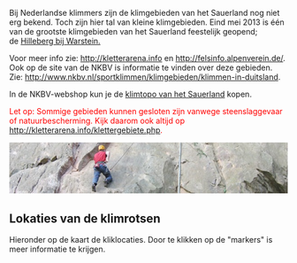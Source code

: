 
<style>
.floatStyle {
	float: right;
}
#map-canvas {
	height: 600px;
	width: 690px;
	
}

#map-canvas img {
	margin: 0px;
}

</style>

<script type="text/javascript">

	var map;
	var bounds;
	var infowindow;

	function HomeControl(controlDiv, map) {

	  // Set CSS styles for the DIV containing the control
	  // Setting padding to 5 px will offset the control
	  // from the edge of the map
	  controlDiv.style.padding = '5px';

	  // Set CSS for the control border
	  var controlUI = document.createElement('div');
	  controlUI.style.backgroundColor = 'white';
	  controlUI.style.borderStyle = 'solid';
	  controlUI.style.borderWidth = '2px';
	  controlUI.style.cursor = 'pointer';
	  controlUI.style.textAlign = 'center';
	  controlUI.title = 'Click to set the map to Home';
	  controlDiv.appendChild(controlUI);

	  // Set CSS for the control interior
	  var controlText = document.createElement('div');
	  controlText.style.fontFamily = 'Arial,sans-serif';
	  controlText.style.fontSize = '12px';
	  controlText.style.paddingLeft = '4px';
	  controlText.style.paddingRight = '4px';
	  controlText.innerHTML = '<b>Home</b>';
	  controlUI.appendChild(controlText);

	  
	  // Setup the click event listeners
	  google.maps.event.addDomListener(controlUI, 'click', function() {
		 map.fitBounds(bounds);		  
	  });
	}	
	
    function initialize() {


        var pinImage = null;
        var pinImageHome = 'http://maps.google.com/mapfiles/ms/icons/green-dot.png';

        var locations = [{
              name: 'Home',
              latLng: new google.maps.LatLng(51.07901,8.1765),
              icon: pinImageHome,
              felsInfo: []
            },{
              name: 'Honnetal',
              latLng: new google.maps.LatLng(51.375376,7.8603642),
              icon: pinImage,
              felsInfo: [
                    {ref: "hoennetal/4566", name: "Afrikafels"},
                    {ref: "hoennetal/4280", name: "Bärenstein"},
                    {ref: "hoennetal/4283", name: "Gnom"},
                    {ref: "hoennetal/4282", name: "Hausstadtfelsen"},
                    {ref: "hoennetal/4565", name: "Karhoffhöhle"},
                    {ref: "hoennetal/4564", name: "Kleiner Fels"},
                    {ref: "hoennetal/4561", name: "Linker Burschenfels"},
                    {ref: "hoennetal/4563", name: "Loch Näss"},
                    {ref: "hoennetal/4567", name: "Offener Fels"},
                    {ref: "hoennetal/4562", name: "Rechter Burschenfels"},
                    {ref: "hoennetal/4568", name: "Versteckter Fels"},
                    {ref: "hoennetal/4281", name: "Waldstein"}
              ]
            },{
              name: 'Werdohler Lenneplatte',
              latLng: new google.maps.LatLng(51.262173,7.7567593),
              icon: pinImage,
              felsInfo: [
                    {ref: "unteres_lennetal/4757", name: "Denkmalwand"},
                    {ref: "unteres_lennetal/4758", name: "Lennewächter"},
                    {ref: "unteres_lennetal/4279", name: "Werdohler Lenneplatte"}
              ]
            },{
              name: 'Unterer Elberskamp',
              latLng: new google.maps.LatLng(51.151421,7.9574343),
              icon: pinImage,
              felsInfo: [{ref: 'biggetal/2144'}]
            },{
              name: 'Scharpenbeul',
              latLng: new google.maps.LatLng(51.088989,7.8088821),
              icon: pinImage,
              felsInfo: [{ref: 'biggetal/4704'}]
            },{
              name: 'BorghauserWand',
              latLng: new google.maps.LatLng(51.151336,7.9973096),
              icon: pinImage,
              felsInfo: [{ref: 'oberes_lennetal/4276'}]
            },{
              name: 'Hillenberg Warstein',
              latLng: new google.maps.LatLng(51.435193,8.3528023),
              icon: pinImage,
              felsInfo: []
            },{
              name: 'Am Bahnchen Bestwig',
              latLng: new google.maps.LatLng(51.351670,8.4103590),
              icon: pinImage,
              felsInfo: [{ref: 'hochsauerland/4546'}]
            },{
              name: 'Bruchhauser Steine',
              latLng: new google.maps.LatLng(51.320278,8.544167),
              icon: pinImage,
              felsInfo: []
            },{
              name: 'Meisterstein bei Siedlinghausen',
              latLng: new google.maps.LatLng(51.240970,8.4757293),
              icon: pinImage,
              felsInfo: [{ref: 'hochsauerland/4011'}]
            },{
              name: 'Steinkuhle Neuastenberg',
              latLng: new google.maps.LatLng(51.160375,8.4783970),
              icon: pinImage,
              felsInfo: [{ref: 'hochsauerland/4703'}]
            },{
              name: 'Steinschab',
              latLng: new google.maps.LatLng(51.126606,8.6029966),
              icon: pinImage,
              felsInfo: [{ref: 'hochsauerland/1891'}]
            },{
              name: 'Kapplerstein',
              latLng: new google.maps.LatLng(51.057327,8.2855595),
              icon: pinImage,
              felsInfo: [{ref: 'hochsauerland/4665'}]
            }];

        var southWest = new google.maps.LatLng(51.05, 7.75);
        var northEast = new google.maps.LatLng(51.43, 8.61);

        bounds = new google.maps.LatLngBounds(southWest, northEast);

        google.maps.visualRefresh = true;

        infowindow = new google.maps.InfoWindow();


        var mapOptions = {
          zoom: 1,
		  scaleControl: true,
		  overviewMapControl: true,
          mapTypeId: google.maps.MapTypeId.ROADMAP
        };
        map = new google.maps.Map(document.getElementById("map-canvas"),
            mapOptions);
					
		  // Create the DIV to hold the control and
		  // call the HomeControl() constructor passing
		  // in this DIV.
		  var homeControlDiv = document.createElement('div');
		  var homeControl = new HomeControl(homeControlDiv, map);

		  homeControlDiv.index = 1;
		  map.controls[google.maps.ControlPosition.TOP_RIGHT].push(homeControlDiv);		

		  map.fitBounds(bounds);		  
 		  
		  var i;
		  for (i in locations) {
			var location = locations[i];
			
			var marker = new google.maps.Marker({
				position: location.latLng,
				map: map,
				icon: location.icon,				
				title: location.name
			});

			attachInfoWindow(marker, location.name, location.felsInfo);			
		  }
    }
		
	function attachInfoWindow(marker, text, felsInfoList) {

	  google.maps.event.addListener(marker, 'click', function() {
	  
		var routeHref = 'http://maps.google.com/maps?hl=nl&t=m&saddr=51.078791,8.176789&daddr=' + marker.getPosition().lat() + ',' + marker.getPosition().lng();
		var inhoud = '<i><b>' + text + '</b></i><br/><a href="' + routeHref + '" target="_blank">Routebeschrijving</a>';
		
		var i;
		for (i in felsInfoList) {
			var felsInfo = felsInfoList[i];
			var descHref = 'http://felsinfo.alpenverein.de/felsinfo/sauerland/' + felsInfo.ref;
			var desc = 'Beschrijving';
			if (felsInfo.name) {
				desc += ': ' + felsInfo.name;
			}
			inhoud += '<br/><a href="' + descHref + '" target="_blank">' + desc + '</a>';
		}
	  
		infowindow.setContent(inhoud);
		infowindow.open(marker.get('map'), marker);
	  });
	}	  




    $(document).ready(function() {
        initialize();
    });

</script>


<p>
Bij Nederlandse klimmers zijn de klimgebieden van het Sauerland nog niet erg bekend. Toch zijn hier tal van kleine klimgebieden. Eind mei 2013 is één van de grootste klimgebieden van het Sauerland feestelijk geopend; <br/>de <a href="http://kletterarena.info/hillenberg.php">Hilleberg bij Warstein.</a>
</p>

<p>
Voor meer info zie: <a href="http://kletterarena.info/">http://kletterarena.info</a> en <a href="http://felsinfo.alpenverein.de/">http://felsinfo.alpenverein.de/</a>. Ook op de site van de NKBV is informatie te vinden over deze gebieden. Zie: <a href="http://www.nkbv.nl/sportklimmen/klimgebieden/klimmen-in-duitsland">http://www.nkbv.nl/sportklimmen/klimgebieden/klimmen-in-duitsland</a>.
</p>
<p>
In de NKBV-webshop kun je de <a href="http://www.nkbv.nl/webshop/Land+der+tausend+Berge+-+Sauerland+/112">klimtopo van het Sauerland</a> kopen. 
</p>
<p style="color: red;">Let op: Sommige gebieden kunnen gesloten zijn vanwege steenslaggevaar of natuurbescherming. Kijk daarom ook altijd op <a href="http://kletterarena.info/klettergebiete.php">http://kletterarena.info/klettergebiete.php</a>.</p>
<img src="fotos/klimmen.jpg"/>

<h2>Lokaties van de klimrotsen</h2>
<p>Hieronder op de kaart de kliklocaties. Door te klikken op de "markers" is meer informatie te krijgen.</p>
<div id="map-canvas"></div>
<div>&nbsp;</div>
